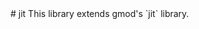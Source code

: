 <type name="jit" category="libraryfunc" is="library">
	<summary>
# jit
This library extends gmod's `jit` library.

<added version="0.8"></added>
	</summary>
</type>